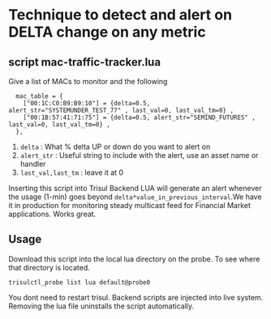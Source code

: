 Technique to detect and alert on DELTA change on any metric
===========================================================

## script mac-traffic-tracker.lua

Give a list of MACs to monitor and the following

````
  mac_table = {
	["00:1C:C0:B9:B9:10"] = {delta=0.5, alert_str="SYSTEMUNDER_TEST_77" , last_val=0, last_val_tm=0} ,
	["00:1B:57:41:71:75"] = {delta=0.5, alert_str="SEMIND_FUTURES" ,      last_val=0, last_val_tm=0} ,
  },
````

1. `delta` : What % delta UP or down do you want to alert on 
2. `alert_str` : Useful string to include with the alert, use an asset name or handler
3. `last_val,last_tm` : leave it at 0


Inserting this script into Trisul Backend LUA will generate an alert whenever the usage (1-min)
goes beyond `delta*value_in_previous_interval`.We have it in production for monitoring steady multicast feed for Financial Market applications. Works great.

## Usage

Download this script into the local lua directory on the probe. To see where that directory is located.

`trisulctl_probe list lua default@probe0` 

You dont need to restart trisul. Backend scripts are injected into live system.  Removing the lua file uninstalls the script automatically.





